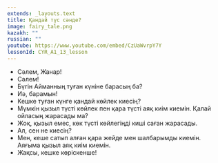 ```yaml
---
extends: _layouts.text
title: Қандай түс сәнде?
image: fairy_tale.png
kazakh: ""
russian: ""
youtube: https://www.youtube.com/embed/CzUaWvrpY7Y
lessonId: CYR_A1_13_lesson
---
```

- Cәлем, Жанар!
- Сәлем!
- Бүгін Айманның туған күніне барасың ба?
- Иә, барамын!
- Кешке туған күнге қандай көйлек киесің?
- Мүмкін қызыл түсті көйлек пен қара түсті  аяқ киім киемін. Қалай ойласың жарасады ма?
- Жоқ, қызыл емес, көк түсті көйлегіңді киші саған жарасады.
- Ал, сен не киесің?
- Мен, кеше сатып алған қара жейде мен шалбарымды киемін.  Аяғыма қызыл аяқ киім киемін.
- Жақсы, кешке көріскенше!
